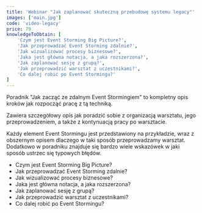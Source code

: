 ```yaml
---
title: 'Webinar "Jak zaplanować skuteczną przebudowę systemu legacy"'
images: ['main.jpg']
code: 'video-legacy'
price: 79
knowledgeToObtain: [
    'Czym jest Event Storming Big Picture?', 
    'Jak przeprowadzać Event Storming zdalnie?', 
    'Jak wizualizować procesy biznesowe?', 
    'Jaka jest główna notacja, a jaka rozszerzona?', 
    'Jak zaplanować sesję z grupą?', 
    'Jak przeprowadzić warsztat z uczestnikami?', 
    'Co dalej robić po Event Stormingu?'
]
---
```

Poradnik "Jak zacząć ze zdalnym Event Stormingiem" to kompletny opis kroków jak rozpocząć pracę z tą techniką.

Zawiera szczegółowy opis jak poradzić sobie z organizacją warsztatu, jego przeprowadzeniem, a także z kontynuacją pracy po warsztacie.

Każdy element Event Stormingu jest przedstawiony na przykładzie, wraz z obszernym opisem dlaczego w taki sposób przeprowadzamy warsztat. Dodatkowo w poradniku znajduje się bardzo wiele wskazówek w jaki sposób ustrzec się typowych błędów.

- Czym jest Event Storming Big Picture?
- Jak przeprowadzać Event Storming zdalnie?
- Jak wizualizować procesy biznesowe?
- Jaka jest główna notacja, a jaka rozszerzona?
- Jak zaplanować sesję z grupą?
- Jak przeprowadzić warsztat z uczestnikami?
- Co dalej robić po Event Stormingu?